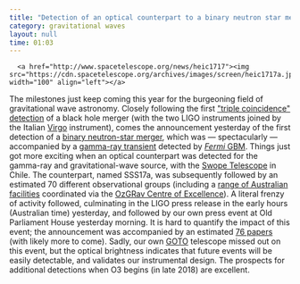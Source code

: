 ```yaml
---
title: "Detection of an optical counterpart to a binary neutron star merger"
category: gravitational waves
layout: null
time: 01:03
---
```

<!-- converted from blosxom format post using convert.pl dkg 22.1.2022 -->
      <a href="http://www.spacetelescope.org/news/heic1717"><img src="https://cdn.spacetelescope.org/archives/images/screen/heic1717a.jpg" width="100" align="left"></a>
The milestones just keep coming this year for the burgeoning field of
gravitational wave astronomy. Closely following the first 
<a href="http://www.ligo.org/detections/GW170814.php">"triple coincidence"
detection</a> of a black hole merger (with the two LIGO instruments joined by
the Italian 
<a href="http://www.virgo-gw.eu">Virgo</a> instrument), comes the announcement
yesterday of the first detection of a 
<a href="http://www.ligo.org/detections/GW170817.php">binary neutron-star
merger</a>, which was &mdash; spectacularly &mdash; accompanied by a 
<a href="https://gcn.gsfc.nasa.gov/gcn3/21506.gcn3">gamma-ray transient</a> 
detected by 
<a href="https://fermi.gsfc.nasa.gov/science/instruments/gbm.html"><em>Fermi</em> GBM</a>. 
Things just got more exciting when an optical counterpart was detected for
the gamma-ray and gravitational-wave source, with the 
<a href="http://obs.carnegiescience.edu/swope">Swope Telescope</a> in Chile.
The counterpart, named SSS17a, was subsequently followed by an estimated 70
different observational groups (including a
<a href="https://arxiv.org/abs/1710.05846">range of Australian facilities</a>
coordinated via the 
<a href="http://www.ozgrav.org">OzGRav Centre of Excellence</a>).
A literal frenzy of activity followed, culminating in the LIGO press release
in the early hours (Australian time) yesterday, and followed by our own 
press event at Old Parliament House yesterday morning.
It is hard to quantify the impact of this event; the announcement was accompanied
by an estimated 
<a href="http://www.kilonovae.org">76 papers</a> (with likely more to come).
Sadly, our own
<a href="http://goto-observatory.org">GOTO</a> telescope missed out on this
event, but the optical brightness indicates that future events will be easily
detectable, and validates our instrumental design. The prospects for 
additional detections when O3 begins (in late 2018) are excellent.
